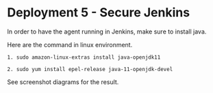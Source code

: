 # Deployment 5 - Secure Jenkins 

In order to have the agent running in Jenkins, make sure to install java.

Here are the command in linux environment.

	1. sudo amazon-linux-extras install java-openjdk11

	2. sudo yum install epel-release java-11-openjdk-devel
  
See screenshot diagrams for the result.
